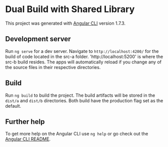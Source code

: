 # Dual Build with Shared Library

This project was generated with [Angular CLI](https://github.com/angular/angular-cli) version 1.7.3.

## Development server

Run `ng serve` for a dev server. Navigate to `http://localhost:4200/` for the build of code located in the src-a folder. 'http://localhost:5200' is where the src-b build resides. The apps will automatically reload if you change any of the source files in their respective directories.

## Build

Run `ng build` to build the project. The build artifacts will be stored in the `dist/a` and `dist/b` directories. Both build have the production flag set as the default.

## Further help

To get more help on the Angular CLI use `ng help` or go check out the [Angular CLI README](https://github.com/angular/angular-cli/blob/master/README.md).

